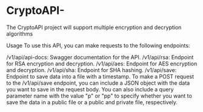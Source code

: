 # CryptoAPI-
The CryptoAPI project will support multiple encryption and decryption algorithms

Usage
To use this API, you can make requests to the following endpoints:

/v1/api/api-docs: Swagger documentation for the API.
/v1/api/rsa: Endpoint for RSA encryption and decryption.
/v1/api/aes: Endpoint for AES encryption and decryption.
/v1/api/sha: Endpoint for SHA hashing.
/v1/api/save: Endpoint to save data into a file with a timestamp.
To make a POST request to the /v1/api/save endpoint, you can include a JSON object with the data you want to save in the request body. You can also include a query parameter name with the value "p" or "pp" to specify whether you want to save the data in a public file or a public and private file, respectively.
